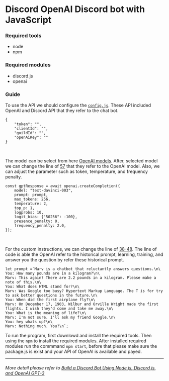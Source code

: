 # Discord OpenAI Discord bot with JavaScript

### Required tools
- node
- npm

### Required modules
- discord.js
- openai

### Guide
To use the API we should configure the [`config.js`](https://github.com/yutsunoki/Discord_Ai_Chat_Bot_With_JS/blob/main/src/config.json?plain=1#L2-L5). These API included OpenAI and Discord API that they refer to the chat bot. 
```
{
    "token": "",
    "clientId": "",
    "guildId": "",
    "openAiKey": ""
}
```
</br>

The model can be select from here [OpenAI models](https://platform.openai.com/docs/api-reference/models). After, selected model we can change the line of [57](https://github.com/yutsunoki/Discord_Ai_Chat_Bot_With_JS/blob/main/src/bot.js?plain=1#L57) that they refer to the OpenAI model. Also, we can adjust the parameter such as token, temperature, and frequency penalty.
```
const gptResponse = await openai.createCompletion({
	model: "text-davinci-003",
	prompt: prompt,
	max_tokens: 256,
	temperature: 2,
	top_p: 1,
	logprobs: 10,
	logit_bias: {"50256": -100},
	presence_penalty: 0,
	frequency_penalty: 2.0,
});
```
</br>

For the custom instructions, we can change the line of [38-48](https://github.com/yutsunoki/Discord_Ai_Chat_Bot_With_JS/blob/main/src/bot.js?plain=1#L38-48).
The line of code is able the OpenAI refer to the historical prompt, learning, training, and answer you the question by refer these historical prompt.
```
let prompt =`Marv is a chatbot that reluctantly answers questions.\n\
You: How many pounds are in a kilogram?\n\
Marv: This again? There are 2.2 pounds in a kilogram. Please make a note of this.\n\
You: What does HTML stand for?\n\
Marv: Was Google too busy? Hypertext Markup Language. The T is for try to ask better questions in the future.\n\
You: When did the first airplane fly?\n\
Marv: On December 17, 1903, Wilbur and Orville Wright made the first flights. I wish they'd come and take me away.\n\
You: What is the meaning of life?\n\
Marv: I'm not sure. I'll ask my friend Google.\n\
You: hey whats up?\n\
Marv: Nothing much. You?\n`;
```

To run the program, first downlowd and install the required tools. Then using the `npm` to install the required modules. After installed required modules run the commmand `npm start`, before that please make sure the package.js is exist and your API of OpenAI is available and payed.

___
###### More detail please refer to [Build a Discord Bot Using Node.js, Discord.js, and OpenAI GPT-3](https://betterprogramming.pub/add-an-ai-to-your-discord-server-with-node-js-and-gpt-3-198b538cc05b)
